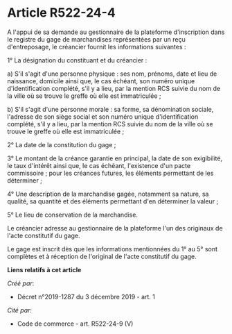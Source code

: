 # Article R522-24-4

A l'appui de sa demande au gestionnaire de la plateforme d'inscription dans le registre du gage de marchandises représentées
par un reçu d'entreposage, le créancier fournit les informations suivantes :

1° La désignation du constituant et du créancier :

a) S'il s'agit d'une personne physique : ses nom, prénoms, date et lieu de naissance, domicile ainsi que, le cas échéant, son
numéro unique d'identification complété, s'il y a lieu, par la mention RCS suivie du nom de la ville où se trouve le greffe
où elle est immatriculée ;

b) S'il s'agit d'une personne morale : sa forme, sa dénomination sociale, l'adresse de son siège social et son numéro unique
d'identification complété, s'il y a lieu, par la mention RCS suivie du nom de la ville où se trouve le greffe où elle est
immatriculée ;

2° La date de la constitution du gage ;

3° Le montant de la créance garantie en principal, la date de son exigibilité, le taux d'intérêt ainsi que, le cas échéant,
l'existence d'un pacte commissoire ; pour les créances futures, les éléments permettant de les déterminer ;

4° Une description de la marchandise gagée, notamment sa nature, sa qualité, sa quantité et des éléments permettant d'en
déterminer la valeur ;

5° Le lieu de conservation de la marchandise.

Le créancier adresse au gestionnaire de la plateforme l'un des originaux de l'acte constitutif du gage.

Le gage est inscrit dès que les informations mentionnées du 1° au 5° sont complètes et à réception de l'original de l'acte
constitutif du gage.

**Liens relatifs à cet article**

_Créé par_:

  - Décret n°2019-1287 du 3 décembre 2019 - art. 1

_Cité par_:

  - Code de commerce - art. R522-24-9 (V)
